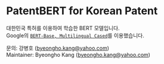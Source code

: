 # PatentBERT for Korean Patent
대한민국 특허를 이용하여 학습한 BERT 모델입니다.<br>
Google의 [`BERT-Base, Multilingual Cased`](https://github.com/google-research/bert/blob/master/multilingual.md)를 이용했습니다.

문의: 강병호 (byeongho.kang@yahoo.com)<br>
Maintainer: Byeongho Kang (byeongho.kang@yahoo.com)